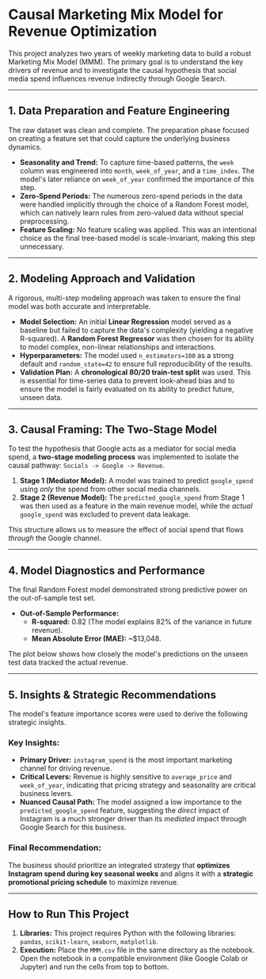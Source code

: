 # Causal Marketing Mix Model for Revenue Optimization

This project analyzes two years of weekly marketing data to build a robust Marketing Mix Model (MMM). The primary goal is to understand the key drivers of revenue and to investigate the causal hypothesis that social media spend influences revenue indirectly through Google Search.

---

## 1. Data Preparation and Feature Engineering

The raw dataset was clean and complete. The preparation phase focused on creating a feature set that could capture the underlying business dynamics.

* **Seasonality and Trend:** To capture time-based patterns, the `week` column was engineered into `month`, `week_of_year`, and a `time_index`. The model's later reliance on `week_of_year` confirmed the importance of this step.
* **Zero-Spend Periods:** The numerous zero-spend periods in the data were handled implicitly through the choice of a Random Forest model, which can natively learn rules from zero-valued data without special preprocessing.
* **Feature Scaling:** No feature scaling was applied. This was an intentional choice as the final tree-based model is scale-invariant, making this step unnecessary.

---

## 2. Modeling Approach and Validation

A rigorous, multi-step modeling approach was taken to ensure the final model was both accurate and interpretable.

* **Model Selection:** An initial **Linear Regression** model served as a baseline but failed to capture the data's complexity (yielding a negative R-squared). A **Random Forest Regressor** was then chosen for its ability to model complex, non-linear relationships and interactions.
* **Hyperparameters:** The model used `n_estimators=100` as a strong default and `random_state=42` to ensure full reproducibility of the results.
* **Validation Plan:** A **chronological 80/20 train-test split** was used. This is essential for time-series data to prevent look-ahead bias and to ensure the model is fairly evaluated on its ability to predict future, unseen data.

---

## 3. Causal Framing: The Two-Stage Model

To test the hypothesis that Google acts as a mediator for social media spend, a **two-stage modeling process** was implemented to isolate the causal pathway: `Socials -> Google -> Revenue`.

1.  **Stage 1 (Mediator Model):** A model was trained to predict `google_spend` using *only* the spend from other social media channels.
2.  **Stage 2 (Revenue Model):** The `predicted_google_spend` from Stage 1 was then used as a feature in the main revenue model, while the *actual* `google_spend` was excluded to prevent data leakage.

This structure allows us to measure the effect of social spend that flows *through* the Google channel.

---

## 4. Model Diagnostics and Performance

The final Random Forest model demonstrated strong predictive power on the out-of-sample test set.

* **Out-of-Sample Performance:**
    * **R-squared:** 0.82 (The model explains 82% of the variance in future revenue).
    * **Mean Absolute Error (MAE):** ~$13,048.

The plot below shows how closely the model's predictions on the unseen test data tracked the actual revenue.



---

## 5. Insights & Strategic Recommendations

The model's feature importance scores were used to derive the following strategic insights.



### Key Insights:

* **Primary Driver:** `instagram_spend` is the most important marketing channel for driving revenue.
* **Critical Levers:** Revenue is highly sensitive to `average_price` and `week_of_year`, indicating that pricing strategy and seasonality are critical business levers.
* **Nuanced Causal Path:** The model assigned a low importance to the `predicted_google_spend` feature, suggesting the *direct* impact of Instagram is a much stronger driver than its *mediated* impact through Google Search for this business.

### Final Recommendation:

The business should prioritize an integrated strategy that **optimizes Instagram spend during key seasonal weeks** and aligns it with a **strategic promotional pricing schedule** to maximize revenue.

---

## How to Run This Project

1.  **Libraries:** This project requires Python with the following libraries: `pandas`, `scikit-learn`, `seaborn`, `matplotlib`.
2.  **Execution:** Place the `MMM.csv` file in the same directory as the notebook. Open the notebook in a compatible environment (like Google Colab or Jupyter) and run the cells from top to bottom.